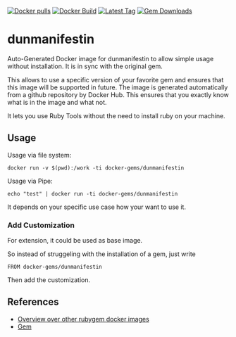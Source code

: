 [![Docker pulls](https://img.shields.io/docker/pulls/rubygem/dunmanifestin.svg)](https://hub.docker.com/r/rubygem/dunmanifestin/)
[![Docker Build](https://img.shields.io/docker/automated/rubygem/dunmanifestin.svg)](https://hub.docker.com/r/rubygem/dunmanifestin/)
[![Latest Tag](https://img.shields.io/github/tag/docker-rubygem/dunmanifestin.svg)](https://hub.docker.com/r/rubygem/dunmanifestin/)
[![Gem Downloads](https://img.shields.io/gem/dt/dunmanifestin.svg)](https://rubygems.org/gems/dunmanifestin/)
# dunmanifestin

Auto-Generated Docker image for dunmanifestin to allow simple usage without installation.
It is in sync with the original gem.

This allows to use a specific version of your favorite gem and ensures that this image will be supported in future.
The image is generated automatically from a github repository by Docker Hub.
This ensures that you exactly know what is in the image and what not.

It lets you use Ruby Tools without the need to install ruby on your machine.

## Usage

Usage via file system:

`docker run -v $(pwd):/work -ti docker-gems/dunmanifestin`

Usage via Pipe:

`echo "test" | docker run -ti docker-gems/dunmanifestin`

It depends on your specific use case how your want to use it.

### Add Customization

For extension, it could be used as base image.

So instead of struggeling with the installation of a gem, just write

`FROM docker-gems/dunmanifestin`

Then add the customization.

## References

 - [Overview over other rubygem docker images](https://github.com/thinkbot/docker-rubygem)
 - [Gem](https://rubygems.org/gems/dunmanifestin/)
